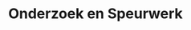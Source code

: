---
id: 4
title: 'Onderzoek en Speurwerk'
description: 'Onderzoeken van Reactionair.nl'
heading: 'Onderzoek <i>en</i> Speurwerk'
---